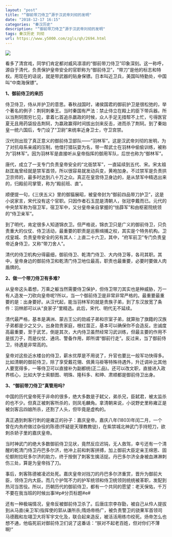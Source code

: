 ```yaml
---
layout: "post"
title: "“御前带刀侍卫”源于汉武帝刘彻的发明"
date: "2018-12-17 16:15"
categories: "秦汉历史"
description: "“御前带刀侍卫”源于汉武帝刘彻的发明"
tags: 秦汉历史 刘彻
url: https://www.y5000.com/zgls/qh/2694.html
---
```






![](https://img.y5000.com/uploads/allimg/160519/4-160519233243L7.jpg)

看多了清宫戏，同学们肯定都对威风凛凛的“御前带刀侍卫”印象深刻。这一称呼，源自于清代，负责保护皇帝安全的官职称为“御前侍卫”，“带刀”是他的标志和特权。用现在的话说，就是带武器的贴身保镖。日本叫近卫兵，美国叫特勤处，中国叫“中南海保镖”。

**1、御前侍卫的来历**

侍卫侍卫，侍从并护卫的意思。春秋战国时，诸侯国君的御前护卫是很松弛的，举个著名的例子：荆轲刺秦王。当时秦国有严法：禁止侍立在殿上的臣下带兵器。所以当荆轲图穷匕见，拿着匕首追杀嬴政的时候，众人手足无措帮不上忙，亏得医官夏无且用药袋投击荆轲，为嬴政赢得时间拔出剑来反击，进而杀了荆轲。到了秦始皇一统六国后，专门设了“卫尉”来统率近身卫士，守卫宫禁。

汉代则出现了真正意义的御前侍卫部队——“羽林军”。这是汉武帝刘彻的发明，为了对抗母系亲戚的压制，他借打猎玩耍为名，带一帮武士在羽林中偷偷训练，被称为“羽林军”。因为羽林军是直接听从皇帝指挥的御用军队，后世也称为“御林军”。

唐代，成立了一支专门负责皇帝安全的“北衙禁军”，一直延续到五代、宋。宋太祖赵匡胤曾经就是禁军首领，所以很容易就发动兵变，黄袍加身。不过禁军是负责拱卫京师的，最多时达到八十万之众。真正在皇宫侍卫身边的，是从禁军中精选出来的，归殿前司掌管，称为“殿前班、直”。

顺便提一句，《三侠五义》里的御猫展昭，被皇帝封为“御前四品带刀护卫”，这是小说家言，宋代没有这个官职。只因作者石玉昆是清朝人，张冠李戴而已。元代的中央禁军称为宿卫军，宿卫军中，又分皇帝亲自掌握的“怯薜军”和由枢密院统领的“侍卫亲军”。

到了明代，肯定很多人知道锦衣卫。但严格说，锦衣卫只是广义的御前侍卫，只负责重大的仪仗、侍卫活动，最重要的职责是巡察缉捕之权，其实是个特务机构。卫戍皇城、负责皇帝安全的另有其人：上直二十六卫，其中，“府军前卫”专门负责皇帝近身侍卫，又称“带刀舍人”。

清代的侍卫机构分得最细，御前侍卫、乾清门侍卫、大内侍卫等，各司其职。其中，皇帝身边的御前侍卫和乾清门侍卫地位最高，职责也最重要，必要时要做人肉盾牌的。

**2、做一个带刀侍卫有多难?**

从皇帝这头着想，万乘之躯当然需要侍卫保护，但侍卫带刀其实也是种威胁，万一有人造发一刀砍向皇帝呢?所以，当一个御前侍卫是非常非常严格的。最重要最重要的是：出身要好。从汉代起，能当羽林军的就是贵族子弟，到了东汉放宽了条件：羽林郎可以从“良家子”里精选。此后，宋代、明代无不延续。

清代最严格，基本是满洲、蒙古王公的勋戚子弟和宗室子弟，就算抬了旗籍的汉族子弟都是少之又少。出身勋贵家庭，根红苗正，基本可以确保你不会造反。忠诚度高最重要，至于武艺，倒是其次，大内侍卫虽然经常习武训练，但最主要的作用不是拔刀子，而是仪仗、通讯、警备作用，即所谓“御前行走”。反过来，当了御前侍卫，待遇是非常高的。

皇帝对这些近水楼台的侍卫，薪水优厚是不用说了，升官也要比一般军功快得多。比如清朝的御前侍卫，除了享受戴花翎、佩黄马褂等特殊待遇外，升迁调补比其他人要宽得多，一等侍卫可以直接补为副都统(正二品)。还可以改文职，直接进入政界核心，比如大学士索额图、明珠、隆科多、和珅、肃顺都是御前侍卫出身。

**3、“御前带刀侍卫”真管用吗?**

中国的历代皇帝死于非命的很多，绝大多数是子弑父，弟杀兄，臣弑君，被太监杀的也不少。但真正被刺客所杀的，则凤毛麟角。拿清朝来说，小说野史里称雍正是被剑客吕四娘所杀，还割了人头，但毕竟是虚构的。

真正遇到刺客行刺的是雍正的孙子：嘉庆皇帝。嘉庆八年(1803)年闰二月，一个曾在内务府做过杂役的陈德(怀疑是天理教教徒)，在紫禁城北神武门手持短刀，欲刺杀轿子里的嘉庆皇帝。

当时神武门的绝大多数御前侍卫见状，竟然反应迟钝，无人救驾，幸亏还有一个清醒的乾清门侍卫丹巴多尔济，他冲上前和刺客拼搏，加上御前大臣定亲王绵恩、固伦额附拉旺多尔济的助力，终于按倒了刺客生擒活捉。丹巴多尔济全身被血淋淋刺伤三处，算是为皇帝挡了刀。

事后，刺客陈德被凌迟处死。嘉庆皇帝对挡刀的丹巴多尔济重赏，晋升为御前大臣，领侍卫内大臣。而几个护驾不力的护军统领和侍卫统领则统统被革职，发配到热河当苦役。所以，历朝历代的御前侍卫，都有一个共同的愿望：老天保佑，千万不要在我当班的时候出事!#p#分页标题#e#

还有一种极端情况，皇帝反被御前侍卫杀了。后唐庄宗李存勖，被自己从伶人提拔到从马直(亲卫军)指挥使的郭从谦所杀;隋炀帝杨广，被负责警卫的骁果军首领司马德戡和左翊卫大将军宇文化及，联合起来造反，被活活用练巾绞死。炀帝怎么也想不通，他临死前对御前侍卫们说了这番话：“朕对不起老百姓，但对你们不薄啊!”
